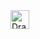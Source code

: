 <img src="https://scontent-ams2-1.xx.fbcdn.net/hphotos-xap1/l/t31.0-8/1399804_10202399331287265_2058281332_o.jpg" alt="Drawing" style="width: 30px;"/>